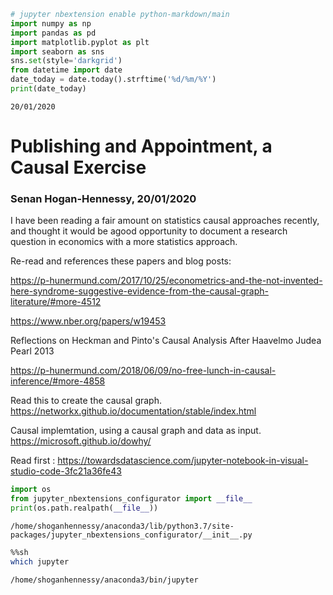```python
# jupyter nbextension enable python-markdown/main
import numpy as np
import pandas as pd
import matplotlib.pyplot as plt
import seaborn as sns
sns.set(style='darkgrid')
from datetime import date
date_today = date.today().strftime('%d/%m/%Y')
print(date_today)
```

    20/01/2020


# Publishing and Appointment, a Causal Exercise
### Senan Hogan-Hennessy, 20/01/2020 

I have been reading a fair amount on statistics causal approaches recently,
and thought it would be agood opportunity to document a research question
in economics with a more statistics approach.


Re-read and references these papers and blog posts:

https://p-hunermund.com/2017/10/25/econometrics-and-the-not-invented-here-syndrome-suggestive-evidence-from-the-causal-graph-literature/#more-4512

https://www.nber.org/papers/w19453

Reflections on Heckman and Pinto's Causal Analysis After Haavelmo
Judea Pearl 2013

https://p-hunermund.com/2018/06/09/no-free-lunch-in-causal-inference/#more-4858

Read this to create the causal graph.
https://networkx.github.io/documentation/stable/index.html 

Causal implemtation, using a causal graph and data as input.
https://microsoft.github.io/dowhy/ 



Read first :
https://towardsdatascience.com/jupyter-notebook-in-visual-studio-code-3fc21a36fe43



```python
import os
from jupyter_nbextensions_configurator import __file__
print(os.path.realpath(__file__))
```

    /home/shoganhennessy/anaconda3/lib/python3.7/site-packages/jupyter_nbextensions_configurator/__init__.py



```sh
%%sh
which jupyter
```

    /home/shoganhennessy/anaconda3/bin/jupyter



```python

```
